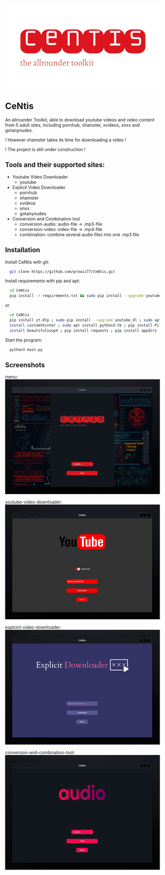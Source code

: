 
  ![Logo](https://github.com/prowiz77/CeNtis/blob/main/images/5.png)

# CeNtis
An allrounder Toolkit, able to download youtube videos and video content from 5 adult sites, including pornhub, xhamster, xvideos, xnxx and gotanynudes.

! However xhamster takes its time for downloading a video !

!        The project is still under construction          !

## Tools and their supported sites:
 + Youtube Video Downloader
   - youtube
 + Explicit Video Downloader
   - pornhub
   - xhamster
   - xvideos
   - xnxx
   - gotanynudes
 + Conversion and Combination tool
   - conversion-audio: audio-file -> .mp3-file
   - conversion-video: video-file -> .mp4-file
   - combination: combine several audio files into one .mp3 file  

## Installation

Install CeNtis with git:

```bash
  git clone https://github.com/prowiz77/CeNtis.git
```
Install requirements with pip and apt:
```bash
  cd CeNtis
  pip install -r requirements.txt && sudo pip install --upgrade youtube_dl && sudo apt install ffmpeg
```
or
```bash
  cd CeNtis
  pip install yt-dlp ; sudo pip install --upgrade youtube_dl ; sudo apt install ffmpeg ; pip3 install customtkinter ; pip 
  install customtkinter ; sudo apt install python3-tk ; pip install Pillow ; pip install pydub ; pip install colorama ; pip 
  install beautifulsoup4 ; pip install requests ; pip install appdirs
```
Start the program:
```bash
  python3 main.py
```

## Screenshots
menu:
![App Screenshot](https://github.com/prowiz77/CeNtis/blob/main/images/Screenshot11.png)

youtube-video-downloader:
![App Screenshot](https://github.com/prowiz77/CeNtis/blob/main/images/Screenshot22.png)

explcict-video-downloader:
![App Screenshot](https://github.com/prowiz77/CeNtis/blob/main/images/Screenshot33.png)

conversion-and-combination-tool:
![App Screenshot](https://github.com/prowiz77/CeNtis/blob/main/images/Screenshot44.png)

